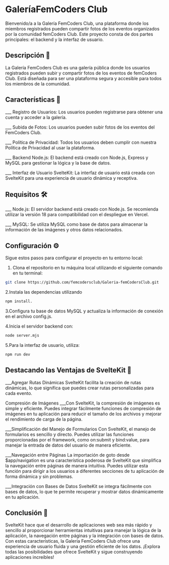 # GaleríaFemCoders Club

Bienvenido/a a la Galería FemCoders Club, una plataforma donde los miembros registrados pueden compartir fotos de los eventos organizados por la comunidad femCoders Club. Este proyecto consta de dos partes principales: el backend y la interfaz de usuario.

## Descripción 📝

La Galería FemCoders Club es una galería pública donde los usuarios registrados pueden subir y compartir fotos de los eventos de femCoders Club. Está diseñada para ser una plataforma segura y accesible para todos los miembros de la comunidad.

## Características 🚀

___ Registro de Usuarios: Los usuarios pueden registrarse para obtener una cuenta y acceder a la galería.

___ Subida de Fotos: Los usuarios pueden subir fotos de los eventos del FemCoders Club.

___ Política de Privacidad: Todos los usuarios deben cumplir con nuestra Política de Privacidad al usar la plataforma.

___ Backend Node.js: El backend está creado con Node.js, Express y MySQL para gestionar la lógica y la base de datos.

___ Interfaz de Usuario SvelteKit: La interfaz de usuario está creada con SvelteKit para una experiencia de usuario dinámica y receptiva.

## Requisitos 🛠️

___ Node.js: El servidor backend está creado con Node.js. Se recomienda utilizar la versión 18 para compatibilidad con el despliegue en Vercel.

___ MySQL: Se utiliza MySQL como base de datos para almacenar la información de las imágenes y otros datos relacionados.

## Configuración ⚙️

Sigue estos pasos para configurar el proyecto en tu entorno local:

1. Clona el repositorio en tu máquina local utilizando el siguiente comando en tu terminal:

```bash
git clone https://github.com/femcodersclub/Galeria-femCodersClub.git
```

2.Instala las dependencias utilizando 

```bash
npm install.
```

3.Configura tu base de datos MySQL y actualiza la información de conexión en el archivo config.js.

4.Inicia el servidor backend con:

```bash
node server.mjs
```

5.Para la interfaz de usuario, utiliza:

```bash
npm run dev
```

## Destacando las Ventajas de SvelteKit 🚀

___Agregar Rutas Dinámicas
SvelteKit facilita la creación de rutas dinámicas, lo que significa que puedes crear rutas personalizadas para cada evento.

Compresión de Imágenes
___Con SvelteKit, la compresión de imágenes es simple y eficiente. Puedes integrar fácilmente funciones de compresión de imágenes en tu aplicación para reducir el tamaño de los archivos y mejorar el rendimiento de carga de la página.

___Simplificación del Manejo de Formularios
Con SvelteKit, el manejo de formularios es sencillo y directo. Puedes utilizar las funciones proporcionadas por el framework, como on:submit y bind:value, para manejar la entrada de datos del usuario de manera eficiente.

___Navegación entre Páginas
La importación de goto desde $app/navigation es una característica poderosa de SvelteKit que simplifica la navegación entre páginas de manera intuitiva. Puedes utilizar esta función para dirigir a los usuarios a diferentes secciones de tu aplicación de forma dinámica y sin problemas.

___Integración con Bases de Datos
SvelteKit se integra fácilmente con bases de datos, lo que te permite recuperar y mostrar datos dinámicamente en tu aplicación. 

## Conclusión 🌟

SvelteKit hace que el desarrollo de aplicaciones web sea más rápido y sencillo al proporcionar herramientas intuitivas para manejar la lógica de la aplicación, la navegación entre páginas y la integración con bases de datos. Con estas características, la Galería FemCoders Club ofrece una experiencia de usuario fluida y una gestión eficiente de los datos. ¡Explora todas las posibilidades que ofrece SvelteKit y sigue construyendo aplicaciones increíbles!

